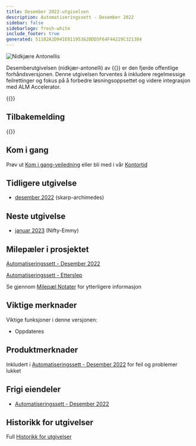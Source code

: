 ```yaml
---
title: Desember 2022-utgivelsen
description: Automatiseringssett - Desember 2022
sidebar: false
sidebarlogo: fresh-white
include_footer: true
generated: 51182A2D941E81195362DDD5F64F44229C321384
---
```


<div class="optional">

![Nidkjære Antonellis](/images/zealous-antonelli.png)

Desemberutgivelsen (nidkjær-antonelli) av {{<product-name>}} er den fjerde offentlige forhåndsversjonen. Denne utgivelsen forventes å inkludere regelmessige feilrettinger og fokus på å forbedre løsningsoppsettet og videre integrasjon med ALM Accelerator.

</div>

<div class="optional">

{{<presentationStyles>}}

## Tilbakemelding

{{<questions name="/releases/december-2022.json" completed="Thank you for providing feedback" showNavigationButtons=false >}}

</div>

<div class="optional">

## Kom i gang

Prøv ut [Kom i gang-veiledning](/nb/get-started) eller bli med i vår [Kontortid](/nb/office-hours)

## Tidligere utgivelse

- [desember 2022](/nb/releases/november-2022) (skarp-archimedes)

## Neste utgivelse

- [januar 2023](/nb/releases/january-2023) (Nifty-Emmy)

## Milepæler i prosjektet

[Automatiseringssett - Desember 2022](https://github.com/orgs/microsoft/projects/486/views/5)

[Automatiseringssett - Etterslep](https://github.com/orgs/microsoft/projects/486/views/1)

Se gjennom [Milepæl Notater](/nb/releases/milestones) for ytterligere informasjon

## Viktige merknader

Viktige funksjoner i denne versjonen:

- Oppdateres

## Produktmerknader

Inkludert i [Automatiseringssett - Desember 2022](https://github.com/microsoft/powercat-automation-kit/releases/tag/AutomationKit-December2022) for feil og problemer lukket

## Frigi eiendeler

- [Automatiseringssett - Desember 2022](https://github.com/microsoft/powercat-automation-kit/releases/tag/AutomationKit-December2022)

## Historikk for utgivelser

Full [Historikk for utgivelser](/nb/releases)

</div>
